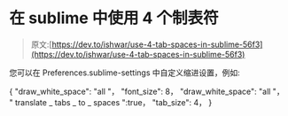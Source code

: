 # 在 sublime 中使用 4 个制表符

> 原文:[https://dev.to/ishwar/use-4-tab-spaces-in-sublime-56f3](https://dev.to/ishwar/use-4-tab-spaces-in-sublime-56f3)

您可以在 Preferences.sublime-settings 中自定义缩进设置，例如:

{
"draw_white_space": "all "，
"font_size": 8，
"draw_white_space": "all "，
" translate _ tabs _ to _ spaces ":true，
"tab_size": 4，
}